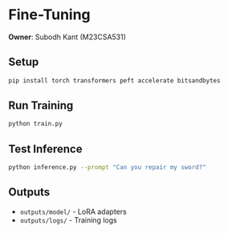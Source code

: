 # Fine-Tuning

**Owner**: Subodh Kant (M23CSA531)

## Setup
```bash
pip install torch transformers peft accelerate bitsandbytes
```

## Run Training
```bash
python train.py
```

## Test Inference
```bash
python inference.py --prompt "Can you repair my sword?"
```

## Outputs
- `outputs/model/` - LoRA adapters
- `outputs/logs/` - Training logs
